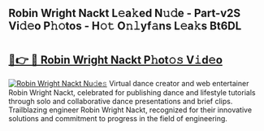 ## Robin Wright Nackt L𝚎a𝚔ed N𝚞𝚍e - Part-v2S Vi𝚍𝚎o P𝚑𝚘tos - H𝚘𝚝 O𝚗𝚕yf𝚊ns L𝚎a𝚔s Bt6DL

# <h2><a href="http://kfajs11.oniu.top/?m=Robin+Wright+Nackt">🔗👉 🔴 Robin Wright Nackt P𝚑ot𝚘𝚜 V𝚒d𝚎o</a></h2>

[![Robin Wright Nackt Nu𝚍e𝚜](https://i.imgur.com/0qMVB7G.gif)](http://kfajs11.oniu.top/?m=Robin+Wright+Nackt)
Virtual dance creator and web entertainer Robin Wright Nackt, celebrated for publishing dance and lifestyle tutorials through solo and collaborative dance presentations and brief clips. Trailblazing engineer Robin Wright Nackt, recognized for their innovative solutions and commitment to progress in the field of engineering.  
